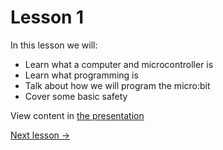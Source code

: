 # Lesson 1
In this lesson we will:
* Learn what a computer and microcontroller is
* Learn what programming is
* Talk about how we will program the micro:bit
* Cover some basic safety

View content in [the presentation](https://github.com/cah-oster/BuildingMicrocontrollerGames/raw/master/building-microcontroller-games-presentation-2020.pptx)

[Next lesson ->](../lesson-2)


